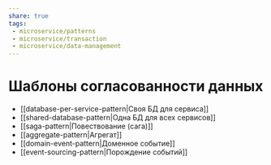 ```yaml
---
share: true
tags:
 - microservice/patterns
 - microservice/transaction
 - microservice/data-management
---
```

# Шаблоны согласованности данных
- [[database-per-service-pattern|Своя БД для сервиса]]
- [[shared-database-pattern|Одна БД для всех сервисов]]
- [[saga-pattern|Повествование (сага)]]
- [[aggregate-pattern|Агрегат]]
- [[domain-event-pattern|Доменное событие]]
- [[event-sourcing-pattern|Порождение событий]]